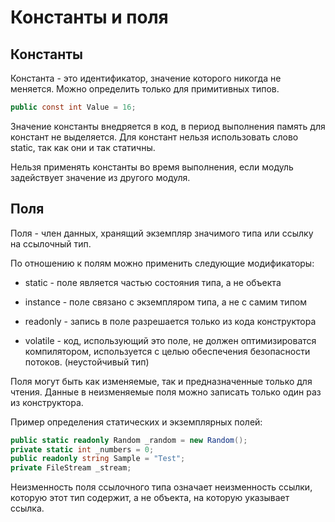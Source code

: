 # Константы и поля

## Константы

Константа - это идентификатор, значение которого никогда не меняется. Можно определить только для примитивных типов.

```csharp
public const int Value = 16;
```

Значение константы внедряется в код, в период выполнения память для констант не выделяется. Для констант нельзя использовать слово static, так как они и так статичны.

Нельзя применять константы во время выполнения, если модуль задействует значение из другого модуля.

## Поля

Поля - член данных, хранящий экземпляр значимого типа или ссылку на ссылочный тип.

По отношению к полям можно применить следующие модификаторы:

- static - поле является частью состояния типа, а не объекта

- instance - поле связано с экземпляром типа, а не с самим типом

- readonly - запись в поле разрешается только из кода конструктора

- volatile - код, использующий это поле, не должен оптимизироватся компилятором, используется с целью обеспечения безопасности потоков. (неустойчивый тип)

Поля могут быть как изменяемые, так и предназначенные только для чтения. Данные в неизменяемые поля можно записать только один раз из конструктора.

Пример определения статических и экземплярных полей:

```csharp
public static readonly Random _random = new Random();
private static int _numbers = 0;
public readonly string Sample = "Test";
private FileStream _stream;
```

Неизменность поля ссылочного типа означает неизменность ссылки, которую этот тип содержит, а не объекта, на которую указывает ссылка.


